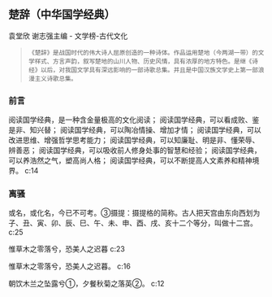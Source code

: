 ## 楚辞（中华国学经典）

袁堂欣 谢志强主编  -  文学榜-古代文化

>     《楚辞》是战国时代的伟大诗人屈原创造的一种诗体。作品运用楚地（今两湖一带）的文学样式、方言声韵，叙写楚地的山川人物、历史风情，具有浓厚的地方特色。是继《诗经》以后，对我国文学具有深远影响的一部诗歌总集。并且是中国汉族文学史上第一部浪漫主义诗歌总集。


### 前言

阅读国学经典，是一种含金量极高的文化阅读；    阅读国学经典，可以看成败、鉴是非、知兴替；    阅读国学经典，可以陶冶情操、增加才情；    阅读国学经典，可以改进思维、增强哲学思考能力；    阅读国学经典，可以知廉耻、明是非、懂荣辱、辨善恶；    阅读国学经典，可以吸收前人修身处事的智慧和经验；    阅读国学经典，可以养浩然之气，塑高尚人格；    阅读国学经典，可以不断提高人文素养和精神境界。 c:14

### 离骚

或名，或化名，今已不可考。③摄提：摄提格的简称。古人把天宫由东向西划为子、丑、寅、卯、辰、巳、午、未、申、酉、戌、亥十二个等分，叫做十二宫。 c:25

惟草木之零落兮，恐美人之迟暮 c:23

惟草木之零落兮，恐美人之迟暮。 c:16

朝饮木兰之坠露兮①，夕餐秋菊之落英②。 c:12